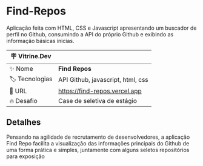 # Find-Repos
Aplicação feita com HTML, CSS e Javascript apresentando um buscador de perfil no Github, consumindo a API do próprio Github e exibindo as informação básicas inicias.

| :placard: Vitrine.Dev |     |
| -------------  | --- |
| :sparkles: Nome        | **Find Repos**
| :label: Tecnologias | API Github, javascript, html, css
| :rocket: URL         | https://find-repos.vercel.app
| :fire: Desafio     | Case de seletiva de estágio

## Detalhes

Pensando na agilidade de recrutamento de desenvolvedores, a aplicação Find Repo facilita a visualização das informações principais do Github de uma forma prática e simples, juntamente com alguns seletos repositórios para exposição
